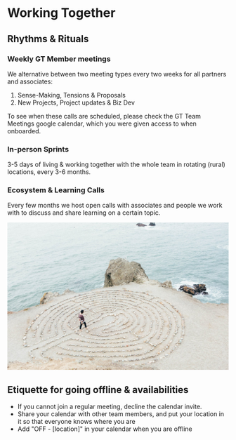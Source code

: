 # Working Together

## Rhythms & Rituals

### Weekly GT Member meetings

We alternative between two meeting types every two weeks for all partners and associates: 

1. Sense-Making, Tensions & Proposals
2. New Projects, Project updates & Biz Dev

To see when these calls are scheduled, please check the GT Team Meetings google calendar, which you were given access to when onboarded.

### In-person Sprints <a id="in-person-sprints"></a>

3-5 days of living & working together with the whole team in rotating \(rural\) locations, every 3-6 months.

### Ecosystem & Learning Calls

Every few months we host open calls with associates and people we work with to discuss and share learning on a certain topic.

![](.gitbook/assets/rsz_ashley-batz-1298.jpg)

## **Etiquette for going offline & availabilities**

* If you cannot join a regular meeting, decline the calendar invite. 
* Share your calendar with other team members, and put your location in it so that everyone knows where you are
* Add "OFF - \[location\]" in your calendar when you are offline

